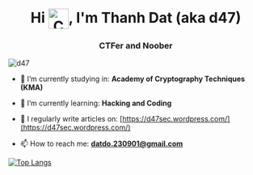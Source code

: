 <h1 align="center">Hi <img  align="center" alt="Coding" width="40" src="https://raw.githubusercontent.com/nixin72/nixin72/master/wave.gif">, I'm Thanh Dat (aka d47)  </h1>
<h3 align="center">CTFer and Noober</h3>

<p align="left"> <img src="https://komarev.com/ghpvc/?username=d47&label=Profile%20views&color=0e75b6&style=flat" alt="d47" /> </p>

- 🔭 I’m currently studying in: **Academy of Cryptography Techniques (KMA)**

- 🌱 I’m currently learning: **Hacking and Coding**

- 📝 I regularly write articles on: [https://d47sec.wordpress.com/](https://d47sec.wordpress.com/)

- 📫 How to reach me: **datdo.230901@gmail.com**

[![Top Langs](https://github-readme-stats.vercel.app/api/top-langs/?username=d47sec&layout=compact&theme=radical&hide=handlebars,css,scss,html)](https://github.com/d47sec/github-readme-stats)


